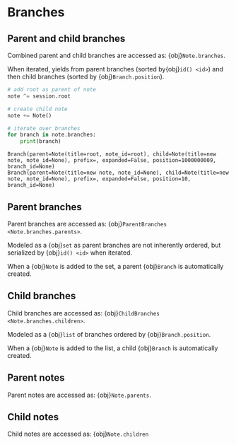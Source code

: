 # Branches

## Parent and child branches

Combined parent and child branches are accessed as: {obj}`Note.branches`.

When iterated, yields from parent branches (sorted by{obj}`id() <id>`) and then child branches (sorted by {obj}`Branch.position`).

```python
# add root as parent of note
note ^= session.root

# create child note
note += Note()

# iterate over branches
for branch in note.branches:
    print(branch)
```

```none
Branch(parent=Note(title=root, note_id=root), child=Note(title=new note, note_id=None), prefix=, expanded=False, position=1000000009, branch_id=None)
Branch(parent=Note(title=new note, note_id=None), child=Note(title=new note, note_id=None), prefix=, expanded=False, position=10, branch_id=None)
```

## Parent branches

Parent branches are accessed as: {obj}`ParentBranches <Note.branches.parents>`.

Modeled as a {obj}`set` as parent branches are not inherently ordered, but serialized by {obj}`id() <id>` when iterated.

When a {obj}`Note` is added to the set, a parent {obj}`Branch` is automatically created.

## Child branches

Child branches are accessed as: {obj}`ChildBranches <Note.branches.children>`.

Modeled as a {obj}`list` of branches ordered by {obj}`Branch.position`.

When a {obj}`Note` is added to the list, a child {obj}`Branch` is automatically created.

## Parent notes

Parent notes are accessed as: {obj}`Note.parents`.

## Child notes

Child notes are accessed as: {obj}`Note.children`
